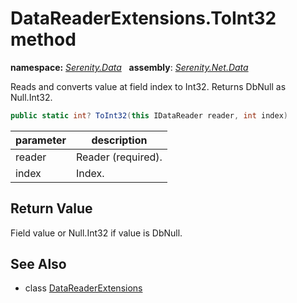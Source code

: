 # DataReaderExtensions.ToInt32 method
**namespace:** *[Serenity.Data](../../README.md#serenity.data-namespace)*   **assembly**: *[Serenity.Net.Data](../../README.md)*

Reads and converts value at field index to Int32. Returns DbNull as Null.Int32.

```csharp
public static int? ToInt32(this IDataReader reader, int index)
```

| parameter | description |
| --- | --- |
| reader | Reader (required). |
| index | Index. |

## Return Value

Field value or Null.Int32 if value is DbNull.

## See Also

* class [DataReaderExtensions](../DataReaderExtensions.md)